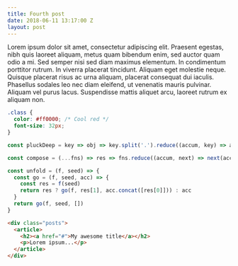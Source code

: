 ```yaml
---
title: Fourth post
date: 2018-06-11 13:17:00 Z
layout: post
---
```


Lorem ipsum dolor sit amet, consectetur adipiscing elit. Praesent egestas, nibh quis laoreet aliquam, metus quam bibendum enim, sed auctor quam odio a mi. Sed semper nisi sed diam maximus elementum. In condimentum porttitor rutrum. In viverra placerat tincidunt. Aliquam eget molestie neque. Quisque placerat risus ac urna aliquam, placerat consequat dui iaculis. Phasellus sodales leo nec diam eleifend, ut venenatis mauris pulvinar. Aliquam vel purus lacus. Suspendisse mattis aliquet arcu, laoreet rutrum ex aliquam non.


```css
.class {
  color: #ff0000; /* Cool red */
  font-size: 32px;
}
```

```javascript
const pluckDeep = key => obj => key.split('.').reduce((accum, key) => accum[key], obj)

const compose = (...fns) => res => fns.reduce((accum, next) => next(accum), res)

const unfold = (f, seed) => {
  const go = (f, seed, acc) => {
    const res = f(seed)
    return res ? go(f, res[1], acc.concat([res[0]])) : acc
  }
  return go(f, seed, [])
}
```

```html
<div class="posts">
  <article>
    <h2><a href="#">My awesome title</a></h2>
    <p>Lorem ipsum...</p>
  </article>
</div>
```
